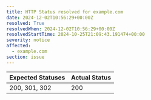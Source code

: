 ```yaml
---
title: HTTP Status resolved for example.com
date: 2024-12-02T10:56:29+00:00Z
resolved: True
resolvedWhen: 2024-12-02T10:56:29+00:00Z
resolvedStartTime: 2024-10-25T21:09:43.191474+00:00
severity: notice
affected:
  - example.com
section: issue
---
```


| Expected Statuses | Actual Status  |
|-------------------|----------------|
| 200, 301, 302 | 200 |
